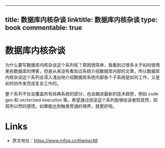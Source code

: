 
---
title: 数据库内核杂谈
linktitle: 数据库内核杂谈
type: book
commentable: true
---

# 数据库内核杂谈

为什么要写数据库内核杂谈这个系列呢？原因很简单，我看到过很多关于如何使用某些数据库的博客，但是从来没有看到过系统介绍数据库内部的文章，所以数据库内核杂谈这个系列会深入浅出地介绍数据库系统内部各个子系统是如何工作，又是如何协作来完成复杂工作的。

整个系列不仅会覆盖所有经典系统的部分，也会跟进最新的技术趋势，例如 code gen 和 vectorized execution 等。希望通过阅读这个系列能够给读者知其然，知其所以然的感悟，如果能达到触类旁通的境界，就更好啦。

# Links

- 原文地址：https://www.infoq.cn/theme/46

    